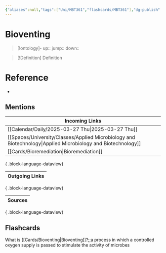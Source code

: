 ```yaml
---
{"aliases":null,"tags":["Uni/MBT361","flashcards/MBT361"],"dg-publish":true,"permalink":"/cards/bioventing/","dgPassFrontmatter":true}
---
```


# Bioventing

> [!ontology]-
> up:: 
> jump:: 
> down:: 

> [!Definition] Definition

# Reference

- 

## Mentions

| Incoming Links                                                                                                  |
| --------------------------------------------------------------------------------------------------------------- |
| [[Calendar/Daily/2025-03-27 Thu\|2025-03-27 Thu]]                                                            |
| [[Spaces/University/Classes/Applied Microbiology and Biotechnology\|Applied Microbiology and Biotechnology]] |
| [[Cards/Bioremediation\|Bioremediation]]                                                                     |

{ .block-language-dataview}

| Outgoing Links |
| -------------- |

{ .block-language-dataview}

| Sources |
| ------- |

{ .block-language-dataview}

## Flashcards

What is [[Cards/Bioventing\|Bioventing]]?;;a process in which a controlled oxygen supply is passed to stimulate the activity of microbes
<!--SR:!2025-04-08,1,230-->